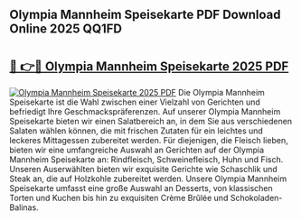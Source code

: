 ## Olympia Mannheim Speisekarte PDF Download Online 2025 QQ1FD

# <h2><a href="http://gccl59.nevu.top/?p=Olympia+Mannheim+Speisekarte">🔗 👉🔴 Olympia Mannheim Speisekarte 2025 PDF</a></h2>

[![Olympia Mannheim Speisekarte 2025 PDF](https://i.imgur.com/dBaPXMq.png)](http://gccl59.nevu.top/?p=Olympia+Mannheim+Speisekarte)
Die Olympia Mannheim Speisekarte ist die Wahl zwischen einer Vielzahl von Gerichten und befriedigt Ihre Geschmackspräferenzen. Auf unserer Olympia Mannheim Speisekarte bieten wir einen Salatbereich an, in dem Sie aus verschiedenen Salaten wählen können, die mit frischen Zutaten für ein leichtes und leckeres Mittagessen zubereitet werden. Für diejenigen, die Fleisch lieben, bieten wir eine umfangreiche Auswahl an Gerichten auf der Olympia Mannheim Speisekarte an: Rindfleisch, Schweinefleisch, Huhn und Fisch. Unseren Auserwählten bieten wir exquisite Gerichte wie Schaschlik und Steak an, die auf Holzkohle zubereitet werden. Unsere Olympia Mannheim Speisekarte umfasst eine große Auswahl an Desserts, von klassischen Torten und Kuchen bis hin zu exquisiten Crème Brûlée und Schokoladen-Balinas.
